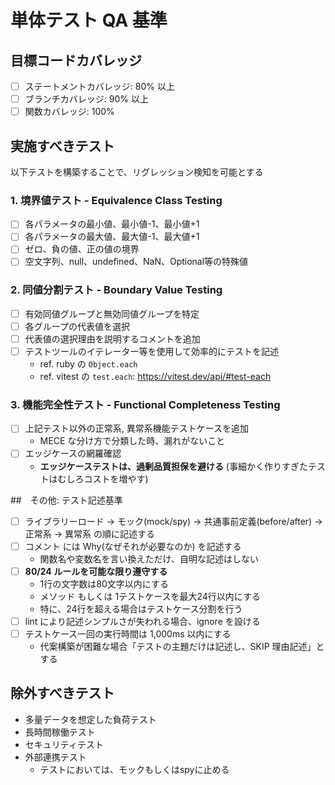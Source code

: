 # 単体テスト QA 基準

## 目標コードカバレッジ
* [ ] ステートメントカバレッジ: 80% 以上
* [ ] ブランチカバレッジ: 90% 以上
* [ ] 関数カバレッジ: 100%

## 実施すべきテスト
以下テストを構築することで、リグレッション検知を可能とする

### 1. 境界値テスト - Equivalence Class Testing
* [ ] 各パラメータの最小値、最小値-1、最小値+1
* [ ] 各パラメータの最大値、最大値-1、最大値+1
* [ ] ゼロ、負の値、正の値の境界
* [ ] 空文字列、null、undefined、NaN、Optional等の特殊値

### 2. 同値分割テスト - Boundary Value Testing
* [ ] 有効同値グループと無効同値グループを特定
* [ ] 各グループの代表値を選択
* [ ] 代表値の選択理由を説明するコメントを追加
* [ ] テストツールのイテレーター等を使用して効率的にテストを記述
  * ref. ruby の `Object.each`
  * ref. vitest の `test.each`: https://vitest.dev/api/#test-each

### 3. 機能完全性テスト - Functional Completeness Testing
* [ ] 上記テスト以外の正常系, 異常系機能テストケースを追加
  * MECE な分け方で分類した時、漏れがないこと
* [ ] エッジケースの網羅確認
  * **エッジケーステストは、過剰品質担保を避ける** (事細かく作りすぎたテストはむしろコストを増やす)

##　その他: テスト記述基準
* [ ] ライブラリーロード → モック(mock/spy) → 共通事前定義(before/after) → 正常系 → 異常系 の順に記述する
* [ ] コメント には Why(なぜそれが必要なのか) を記述する
  * 関数名や変数名を言い換えただけ、自明な記述はしない
* [ ] **80/24 ルールを可能な限り遵守する**
  * 1行の文字数は80文字以内にする
  * メソッド もしくは 1テストケースを最大24行以内にする
  * 特に、24行を超える場合はテストケース分割を行う
* [ ] lint により記述シンプルさが失われる場合、ignore を設ける
* [ ] テストケース一回の実行時間は 1,000ms 以内にする
  * 代案構築が困難な場合「テストの主題だけは記述し、SKIP 理由記述」とする

## 除外すべきテスト
* 多量データを想定した負荷テスト
* 長時間稼働テスト
* セキュリティテスト
* 外部連携テスト
  * テストにおいては、モックもしくはspyに止める
